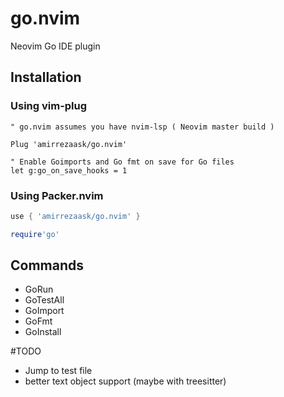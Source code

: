 # go.nvim
Neovim Go IDE plugin

## Installation
### Using vim-plug
```vim
" go.nvim assumes you have nvim-lsp ( Neovim master build )

Plug 'amirrezaask/go.nvim'

" Enable Goimports and Go fmt on save for Go files
let g:go_on_save_hooks = 1
```
### Using Packer.nvim
```lua
use { 'amirrezaask/go.nvim' }

require'go'
```
## Commands
- GoRun
- GoTestAll
- GoImport
- GoFmt
- GoInstall



#TODO
- Jump to test file
- better text object support (maybe with treesitter)

